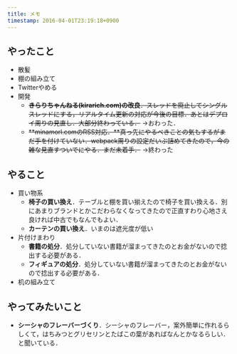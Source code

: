 ```yaml
---
title: メモ
timestamp: 2016-04-01T23:19:18+0900
---
```


## やったこと

- 散髪
- 棚の組み立て
- Twitterやめる
- 開発
  - <del>**きらりちゃんねる(kirarich.com)の改良**．スレッドを廃止してシングルスレッドにする，リアルタイム更新の対応が今後の目標．あとはデプロイ周りの見直し．大部分終わっている．</del>  →おわった．
  - <del>**minamorl.comのRSS対応．**真っ先にやるべきことの気もするがまだ手を付けていない．webpack周りの設定だいぶ詰めてきたので，今の雑な見直すついでにやる．まだ未着手．</del> →終わった

## やること

- 買い物系
  - **椅子の買い換え**．テーブルと棚を買い揃えたので椅子を買い換える．別にあまりブランドとかこだわらなくなってきたので正直すわり心地さえ良ければ中古でもなんでもよい．
  - **カーテンの買い換え**．いまのは遮光度が低い
- 片付けまわり
  - **書籍の処分**．処分していない書籍が溜まってきたのとお金がないので捻出する必要がある．
  - **フィギュアの処分**．処分していない書籍が溜まってきたのとお金がないので捻出する必要がある．
- 机の組み立て

## やってみたいこと

- **シーシャのフレーバーづくり**．シーシャのフレーバー，案外簡単に作れるらしくて，はちみつとグリセリンとたばこの葉があればなんとかなるらしい．と聞いている．


